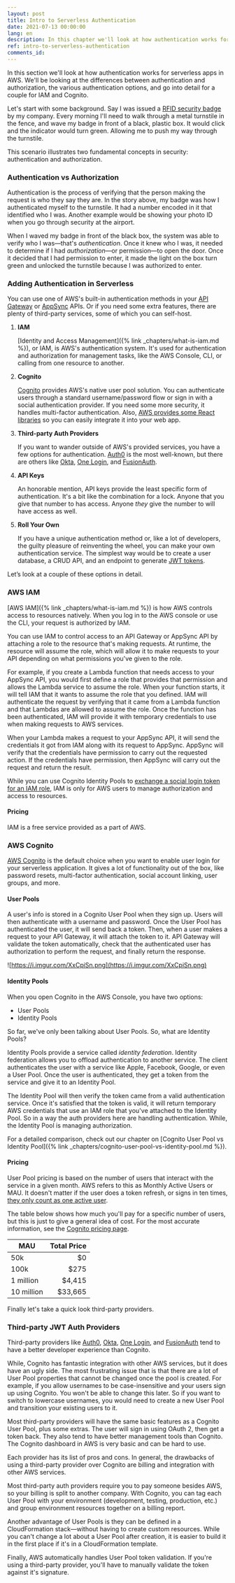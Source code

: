 ```yaml
---
layout: post
title: Intro to Serverless Authentication
date: 2021-07-13 00:00:00
lang: en
description: In this chapter we'll look at how authentication works for serverless apps in AWS. We'll be looking at the differences between authentication and authorization, the various authentication options, and go into detail for IAM and Cognito.
ref: intro-to-serverless-authentication
comments_id: 
---
```


In this section we'll look at how authentication works for serverless apps in AWS. We'll be looking at the differences between authentication and authorization, the various authentication options, and go into detail for a couple for IAM and Cognito.

Let's start with some background. Say I was issued a [RFID security badge](https://en.wikipedia.org/wiki/Radio-frequency_identification) by my company. Every morning I'll need to walk through a metal turnstile in the fence, and wave my badge in front of a black, plastic box. It would click and the indicator would turn green. Allowing me to push my way through the turnstile.

This scenario illustrates two fundamental concepts in security: authentication and authorization.

### Authentication vs Authorization

Authentication is the process of verifying that the person making the request is who they say they are. In the story above, my badge was how I authenticated myself to the turnstile. It had a number encoded in it that identified who I was. Another example would be showing your photo ID when you go through security at the airport.

When I waved my badge in front of the black box, the system was able to verify who I was—that's *authentication*. Once it knew who I was, it needed to determine if I had *authorization*—or permission—to open the door. Once it decided that I had permission to enter, it made the light on the box turn green and unlocked the turnstile because I was authorized to enter.

### Adding Authentication in Serverless

You can use one of AWS's built-in authentication methods in your [API Gateway](https://aws.amazon.com/api-gateway/) or [AppSync](https://aws.amazon.com/appsync/) APIs. Or if you need some extra features, there are plenty of third-party services, some of which you can self-host.

1. **IAM**

   [Identity and Access Management]({% link _chapters/what-is-iam.md %}), or IAM, is AWS's authentication system. It's used for authentication and authorization for management tasks, like the AWS Console, CLI, or calling from one resource to another.

2. **Cognito**

   [Cognito](https://aws.amazon.com/cognito/) provides AWS's native user pool solution. You can authenticate users through a standard username/password flow or sign in with a social authentication provider. If you need some more security, it handles multi-factor authentication. Also, [AWS provides some React libraries](https://docs.amplify.aws/guides/authentication/custom-auth-flow/q/platform/js) so you can easily integrate it into your web app.

3. **Third-party Auth Providers**

   If you want to wander outside of AWS's provided services, you have a few options for authentication. [Auth0](https://auth0.com/) is the most well-known, but there are others like [Okta](https://www.okta.com/), [One Login](https://onelogin.com/), and [FusionAuth](https://fusionauth.io/).

4. **API Keys**

   An honorable mention, API keys provide the least specific form of authentication. It's a bit like the combination for a lock. Anyone that you give that number to has access. Anyone *they* give the number to will have access as well.

5. **Roll Your Own**

   If you have a unique authentication method or, like a lot of developers, the guilty pleasure of reinventing the wheel, you can make your own authentication service. The simplest way would be to create a user database, a CRUD API, and an endpoint to generate [JWT tokens](https://en.wikipedia.org/wiki/JSON_Web_Token).

Let’s look at a couple of these options in detail.

### AWS IAM

[AWS IAM]({% link _chapters/what-is-iam.md %}) is how AWS controls access to resources natively. When you log in to the AWS console or use the CLI, your request is authorized by IAM.

You can use IAM to control access to an API Gateway or AppSync API by attaching a role to the resource that's making requests. At runtime, the resource will assume the role, which will allow it to make requests to your API depending on what permissions you've given to the role.

For example, if you create a Lambda function that needs access to your AppSync API, you would first define a role that provides that permission and allows the Lambda service to assume the role. When your function starts, it will tell IAM that it wants to assume the role that you defined. IAM will authenticate the request by verifying that it came from a Lambda function and that Lambdas are allowed to assume the role. Once the function has been authenticated, IAM will provide it with temporary credentials to use when making requests to AWS services.

When your Lambda makes a request to your AppSync API, it will send the credentials it got from IAM along with its request to AppSync. AppSync will verify that the credentials have permission to carry out the requested action. If the credentials have permission, then AppSync will carry out the request and return the result.

While you can use Cognito Identity Pools to [exchange a social login token for an IAM role](https://docs.aws.amazon.com/cognito/latest/developerguide/cognito-identity.html), IAM is only for AWS users to manage authorization and access to resources.

#### Pricing

IAM is a free service provided as a part of AWS.

### AWS Cognito

[AWS Cognito](https://aws.amazon.com/cognito/) is the default choice when you want to enable user login for your serverless application. It gives a lot of functionality out of the box, like password resets, multi-factor authentication, social account linking, user groups, and more.

#### User Pools

A user's info is stored in a Cognito User Pool when they sign up. Users will then authenticate with a username and password. Once the User Pool has authenticated the user, it will send back a token. Then, when a user makes a request to your API Gateway, it will attach the token to it. API Gateway will validate the token automatically, check that the authenticated user has authorization to perform the request, and finally return the response.

![https://i.imgur.com/XxCpiSn.png](https://i.imgur.com/XxCpiSn.png)

#### Identity Pools

When you open Cognito in the AWS Console, you have two options:

 * User Pools
 * Identity Pools

So far, we've only been talking about User Pools. So, what are Identity Pools?

Identity Pools provide a service called *identity federation*. Identity federation allows you to offload authentication to another service. The client authenticates the user with a service like Apple, Facebook, Google, or even a User Pool. Once the user is authenticated, they get a token from the service and give it to an Identity Pool.

The Identity Pool will then verify the token came from a valid authentication service. Once it's satisfied that the token is valid, it will return temporary AWS credentials that use an IAM role that you've attached to the Identity Pool. So in a way the auth providers here are handling authentication. While, the Identity Pool is managing authorization.

For a detailed comparison, check out our chapter on [Cognito User Pool vs Identity Pool]({% link _chapters/cognito-user-pool-vs-identity-pool.md %}).

#### Pricing

User Pool pricing is based on the number of users that interact with the service in a given month. AWS refers to this as Monthly Active Users or MAU. It doesn't matter if the user does a token refresh, or signs in ten times, [they only count as one active user](https://aws.amazon.com/cognito/pricing/).

The table below shows how much you'll pay for a specific number of users, but this is just to give a general idea of cost. For the most accurate information, see the [Cognito pricing page](https://aws.amazon.com/cognito/pricing/).

| MAU        | Total Price |
| ---------- | ----------: |
| 50k        |          $0 |
| 100k       |        $275 |
| 1 million  |      $4,415 |
| 10 million |     $33,665 |

Finally let's take a quick look third-party providers.

### Third-party JWT Auth Providers

Third-party providers like [Auth0](https://auth0.com/), [Okta](https://www.okta.com/), [One Login](https://onelogin.com/), and [FusionAuth](https://fusionauth.io/) tend to have a better developer experience than Cognito.

While, Cognito has fantastic integration with other AWS services, but it does have an ugly side. The most frustrating issue that is that there are a lot of User Pool properties that cannot be changed once the pool is created. For example, if you allow usernames to be case-insensitive and your users sign up using Cognito. You won't be able to change this later. So if you want to switch to lowercase usernames, you would need to create a new User Pool and transition your existing users to it.

Most third-party providers will have the same basic features as a Cognito User Pool, plus some extras. The user will sign in using OAuth 2, then get a token back. They also tend to have better management tools than Cognito. The Cognito dashboard in AWS is very basic and can be hard to use.

Each provider has its list of pros and cons. In general, the drawbacks of using a third-party provider over Cognito are billing and integration with other AWS services.

Most third-party auth providers require you to pay someone besides AWS, so your billing is split to another company. With Cognito, you can tag each User Pool with your environment (development, testing, production, etc.) and group environment resources together on a billing report.

Another advantage of User Pools is they can be defined in a CloudFormation stack—without having to create custom resources. While you can't change a lot about a User Pool after creation, it is easier to build it in the first place if it's in a CloudFormation template.

Finally, AWS automatically handles User Pool token validation. If you're using a third-party provider, you'll have to manually validate the token against it's signature.
